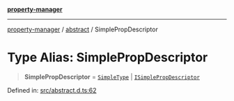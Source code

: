[**property-manager**](../../README.md)

***

[property-manager](../../modules.md) / [abstract](../README.md) / SimplePropDescriptor

# Type Alias: SimplePropDescriptor

> **SimplePropDescriptor** = [`SimpleType`](SimpleType.md) \| [`ISimplePropDescriptor`](../interfaces/ISimplePropDescriptor.md)

Defined in: [src/abstract.d.ts:62](https://github.com/snowyu/property-manager.js/blob/2b37d0c5958df603b1f7a346809647025321a3c0/src/abstract.d.ts#L62)
